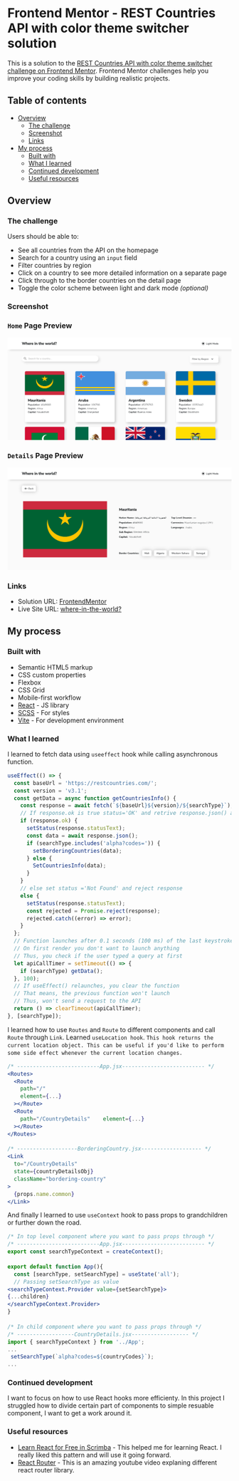 # Frontend Mentor - REST Countries API with color theme switcher solution

This is a solution to the [REST Countries API with color theme switcher challenge on Frontend Mentor](https://www.frontendmentor.io/challenges/rest-countries-api-with-color-theme-switcher-5cacc469fec04111f7b848ca). Frontend Mentor challenges help you improve your coding skills by building realistic projects.

## Table of contents

- [Overview](#overview)
  - [The challenge](#the-challenge)
  - [Screenshot](#screenshot)
  - [Links](#links)
- [My process](#my-process)
  - [Built with](#built-with)
  - [What I learned](#what-i-learned)
  - [Continued development](#continued-development)
  - [Useful resources](#useful-resources)

## Overview

### The challenge

Users should be able to:

- See all countries from the API on the homepage
- Search for a country using an `input` field
- Filter countries by region
- Click on a country to see more detailed information on a separate page
- Click through to the border countries on the detail page
- Toggle the color scheme between light and dark mode _(optional)_

### Screenshot

### `Home` Page Preview

![](public/screenshots/where-inthe-world-home.png)

### `Details` Page Preview

![](public/screenshots/where-inthe-world-details.png)

### Links

- Solution URL: [FrontendMentor](https://your-solution-url.com)
- Live Site URL: [where-in-the-world?](https://where-in-the-world-taupe.vercel.app/)

## My process

### Built with

- Semantic HTML5 markup
- CSS custom properties
- Flexbox
- CSS Grid
- Mobile-first workflow
- [React](https://reactjs.org/) - JS library
- [SCSS](https://sass-lang.com/) - For styles
- [Vite](https://vitejs.dev/) - For development environment

### What I learned

I learned to fetch data using `useeffect` hook while calling asynchronous function.

```jsx
useEffect(() => {
  const baseUrl = 'https://restcountries.com/';
  const version = 'v3.1';
  const getData = async function getCountriesInfo() {
    const response = await fetch(`${baseUrl}${version}/${searchType}`);
    // If response.ok is true status='OK' and retrive response.json() and set it to countriesinfo
    if (response.ok) {
      setStatus(response.statusText);
      const data = await response.json();
      if (searchType.includes('alpha?codes=')) {
        setBorderingCountries(data);
      } else {
        SetCountriesInfo(data);
      }
    }
    // else set status ='Not Found' and reject response
    else {
      setStatus(response.statusText);
      const rejected = Promise.reject(response);
      rejected.catch((error) => error);
    }
  };
  // Function launches after 0.1 seconds (100 ms) of the last keystroke
  // On first render you don't want to launch anything
  // Thus, you check if the user typed a query at first
  let apiCallTimer = setTimeout(() => {
    if (searchType) getData();
  }, 100);
  // If useEffect() relaunches, you clear the function
  // That means, the previous function won't launch
  // Thus, won't send a request to the API
  return () => clearTimeout(apiCallTimer);
}, [searchType]);
```

I learned how to use `Routes` and `Route` to different components and call `Route` through `Link`.
Learned `useLocation hook`. `This hook returns the current location object. This can be useful if you'd like to perform some side effect whenever the current location changes.`

```jsx
/* --------------------------App.jsx-------------------------- */
<Routes>
  <Route
    path="/"
    element={...}
  ></Route>
  <Route
    path="/CountryDetails"    element={...}
  ></Route>
</Routes>

/* -------------------BorderingCountry.jsx------------------- */
<Link
  to="/CountryDetails"
  state={countryDetailsObj}
  className="bordering-country"
>
  {props.name.common}
</Link>
```

And finally I learned to use `useContext` hook to pass props to grandchildren or further down the road.

```jsx
/* In top level component where you want to pass props through */
/* --------------------------App.jsx-------------------------- */
export const searchTypeContext = createContext();

export default function App(){
  const [searchType, setSearchType] = useState('all');
  // Passing setSearchType as value
<searchTypeContext.Provider value={setSearchType}>
{...children}
</searchTypeContext.Provider>
}

/* In child component where you want to pass props through */
/* ------------------CountryDetails.jsx------------------ */
import { searchTypeContext } from '../App';
...
 setSearchType(`alpha?codes=${countryCodes}`);
...

```

### Continued development

I want to focus on how to use React hooks more efficienty. In this project I struggled how to divide certain part of components to simple resuable component, I want to get a work around it.

### Useful resources

- [Learn React for Free in Scrimba](https://scrimba.com/learn/learnreact) - This helped me for learning React. I really liked this pattern and will use it going forward.
- [React Router](https://www.youtube.com/watch?v=Ul3y1LXxzdU) - This is an amazing youtube video explaning different react router library.

